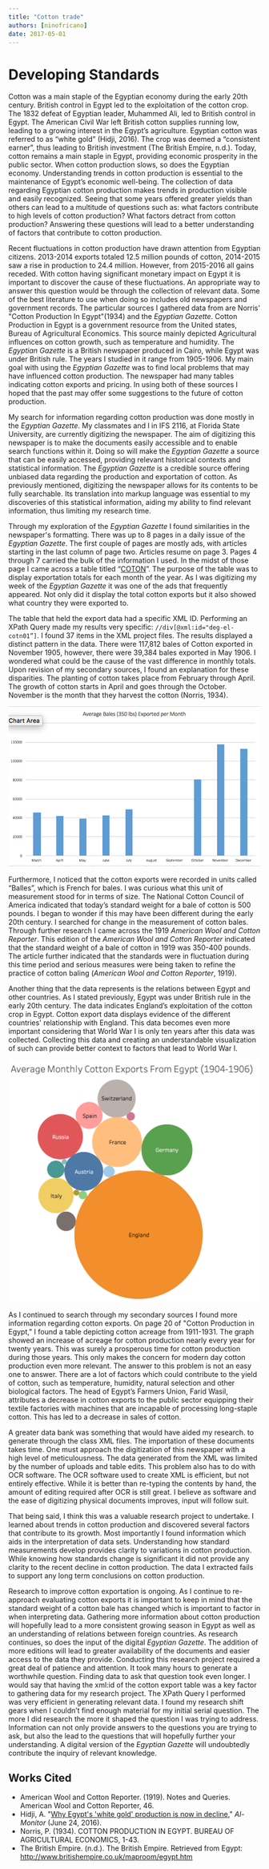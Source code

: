 ```yaml
---
title: "Cotton trade"
authors: [ninofricano]
date: 2017-05-01
---
```

# Developing Standards

Cotton was a main staple of the Egyptian economy during the early 20th century. British control in Egypt led to the exploitation of the cotton crop. The 1832 defeat of Egyptian leader, Muhammed Ali, led to British control in Egypt. The American Civil War left British cotton supplies running low, leading to a growing interest in the Egypt’s agriculture. Egyptian cotton was referred to as “white gold” (Hidji, 2016). The crop was deemed a “consistent earner”, thus leading to British investment (The British Empire, n.d.).  Today, cotton remains a main staple in Egypt, providing economic prosperity in the public sector. When cotton production slows, so does the Egyptian economy. Understanding trends in cotton production is essential to the maintenance of Egypt’s economic well-being. The collection of data regarding Egyptian cotton production makes trends in production visible and easily recognized. Seeing that some years offered greater yields than others can lead to a multitude of questions such as: what factors contribute to high levels of cotton production? What factors detract from cotton production? Answering these questions will lead to a better understanding of factors that contribute to cotton production.

Recent fluctuations in cotton production have drawn attention from Egyptian citizens. 2013-2014 exports totaled 12.5 million pounds of cotton, 2014-2015 saw a rise in production to 24.4 million. However, from 2015-2016 all gains receded. With cotton having significant monetary impact on Egypt it is important to discover the cause of these fluctuations. An appropriate way to answer this question would be through the collection of relevant data. Some of the best literature to use when doing so includes old newspapers and government records. The particular sources I gathered data from are Norris' "Cotton Production In Egypt"(1934) and the *Egyptian Gazette*. Cotton Production in Egypt is a government resource from the United states, Bureau of Agricultural Economics. This source mainly depicted Agricultural influences on cotton growth, such as temperature and humidity. The *Egyptian Gazette* is a British newspaper produced in Cairo, while Egypt was under British rule. The years I studied in it range from 1905-1906. My main goal with using the *Egyptian Gazette* was to find local problems that may have influenced cotton production. The newspaper had many tables indicating cotton exports and pricing.  In using both of these sources I hoped that the past may offer some suggestions to the future of cotton production.

My search for information regarding cotton production was done mostly in the *Egyptian Gazette*. My classmates and I in IFS 2116, at Florida State University, are currently digitizing the newspaper. The aim of digitizing this newspaper is to make the documents easily accessible and to enable search functions within it. Doing so will make the *Egyptian Gazette* a source that can be easily accessed, providing relevant historical contexts and statistical information. The *Egyptian Gazette* is a credible source offering unbiased data regarding the production and exportation of cotton. As previously mentioned, digitizing the newspaper allows for its contents to be fully searchable. Its translation into markup language was essential to my discoveries of this statistical information, aiding my ability to find relevant information, thus limiting my research time.

Through my exploration of the *Egyptian Gazette* I found similarities in the newspaper's formatting. There was up to 8 pages in a daily issue of the *Egyptian Gazette*. The first couple of pages are mostly ads, with articles starting in the last column of page two. Articles resume on page 3. Pages 4 through 7 carried the bulk of the information I used. In the midst of those page I came across a table titled “[COTON](https://dig-eg-gaz.github.io/templates/#coton)”. The purpose of the table was to display exportation totals for each month of the year. As I was digitizing my week of the *Egyptian Gazette* it was one of the ads that frequently appeared. Not only did it display the total cotton exports but it also showed what country they were exported to.

The table that held the export data had a specific XML ID. Performing an XPath Query made my results very specific: `//div[@xml:id="deg-el-cotn01”]`. I found 37 items in the XML project files. The results displayed a distinct pattern in the data. There were 117,812 bales of Cotton exported in November 1905, however, there were 39,384 bales exported in May 1906. I wondered what could be the cause of the vast difference in monthly totals. Upon revision of my secondary sources, I found an explanation for these disparities. The planting of cotton takes place from February through April. The growth of cotton starts in April and goes through the October. November is the month that they harvest the cotton (Norris, 1934).

![Image 1](fricano-Average-bales-per-month.png)

Furthermore, I noticed that the cotton exports were recorded in units called “Balles”, which is French for bales. I was curious what this unit of measurement stood for in terms of size. The National Cotton Council of America indicated that today’s standard weight for a bale of cotton is 500 pounds. I began to wonder if this may have been different during the early 20th century. I searched for change in the measurement of cotton bales. Through further research I came across the 1919 *American Wool and Cotton Reporter*. This edition of the *American Wool and Cotton Reporter* indicated that the standard weight of a bale of cotton in 1919 was 350-400 pounds. The article further indicated that the standards were in fluctuation during this time period and serious measures were being taken to refine the practice of cotton baling (*American Wool and Cotton Reporter*, 1919).

Another thing that the data represents is the relations between Egypt and other countries. As I stated previously, Egypt was under British rule in the early 20th century. The data indicates England’s exploitation of the cotton crop in Egypt. Cotton export data displays evidence of the different countries' relationship with England. This data becomes even more important considering that World War I is only ten years after this data was collected. Collecting this data and creating an understandable visualization of such can provide better context to factors that lead to World War I.

![Image1](fricano-Image-1.png)

As I continued to search through my secondary sources I found more information regarding cotton exports. On page 20 of "Cotton Production in Egypt," I found a table depicting cotton acreage from 1911-1931. The graph showed an increase of acreage for cotton production nearly every year for twenty years. This was surely a prosperous time for cotton production during those years. This only makes the concern for modern day cotton production even more relevant. The answer to this problem is not an easy one to answer. There are a lot of factors which could contribute to the yield of cotton, such as temperature, humidity, natural selection and other biological factors. The head of Egypt’s Farmers Union, Farid Wasil, attributes a decrease in cotton exports to the public sector equipping their textile factories with machines that are incapable of processing long-staple cotton. This has led to a decrease in sales of cotton.

A greater data bank was something that would have aided my research. to generate through the class XML files. The importation of these documents takes time. One must approach the digitization of this newspaper with a high level of meticulousness. The data generated from the XML was limited by the number of uploads and table edits. This problem also has to do with OCR software. The OCR software used to create XML is efficient, but not entirely effective. While it is better than re-typing the contents by hand, the amount of editing required after OCR is still great. I believe as software and the ease of digitizing physical documents improves, input will follow suit.

That being said, I think this was a valuable research project to undertake. I learned about trends in cotton production and discovered several factors that contribute to its growth. Most importantly I found information which aids in the interpretation of data sets. Understanding how standard measurements develop provides clarity to variations in cotton production. While knowing how standards change is significant it did not provide any clarity to the recent decline in cotton production.  The data I extracted fails to support any long term conclusions on cotton production.

Research to improve cotton exportation is ongoing. As I continue to re-approach evaluating cotton exports it is important to keep in mind that the standard weight of a cotton bale has changed which is important to factor in when interpreting data. Gathering more information about cotton production will hopefully lead to a more consistent growing season in Egypt as well as an understanding of relations between foreign countries. As research continues, so does the input of the digital *Egyptian Gazette*. The addition of more editions will lead to greater availability of the documents and easier access to the data they provide. Conducting this research project required a great deal of patience and attention. It took many hours to generate a worthwhile question. Finding data to ask that question took even longer. I would say that having the xml:id of the cotton export table was a key factor to gathering data for my research project. The XPath Query I performed was very efficient in generating relevant data. I found my research shift gears when I couldn’t find enough material for my initial serial question. The more I did research the more it shaped the question I was trying to address. Information can not only provide answers to the questions you are trying to ask, but also the lead to the questions that will hopefully further your understanding. A digital version of the *Egyptian Gazette* will undoubtedly contribute the inquiry of relevant knowledge.

## Works Cited

- American Wool and Cotton Reporter. (1919). Notes and Queries. American Wool and Cotton Reporter, 46.
- Hidji, A. "[Why Egypt's 'white gold' production is now in decline](http://www.al-monitor.com/pulse/originals/2016/06/egypt-cotton-production-decline-agriculture-crops.html)," *Al-Monitor* (June 24, 2016).
- Norris, P. (1934). COTTON PRODUCTION IN EGYPT. BUREAU OF AGRICULTURAL ECONOMICS, 1-43.
- The British Empire. (n.d.). The British Empire. Retrieved from Egypt: http://www.britishempire.co.uk/maproom/egypt.htm
